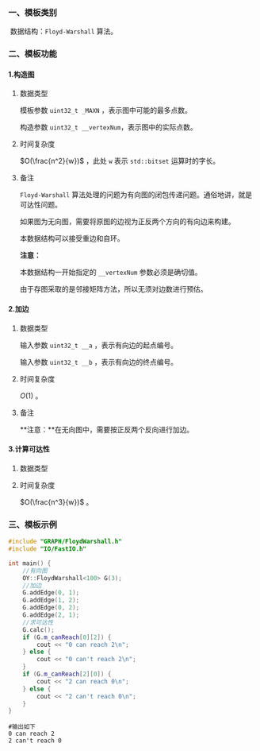 ### 一、模板类别

​	数据结构：`Floyd-Warshall` 算法。

### 二、模板功能

#### 1.构造图

1. 数据类型

   模板参数 `uint32_t _MAXN` ，表示图中可能的最多点数。

   构造参数 `uint32_t __vertexNum`​ ，表示图中的实际点数。

2. 时间复杂度

   $O(\frac{n^2}{w})$ ，此处 `w` 表示 `std::bitset` 运算时的字长。

3. 备注

   `Floyd-Warshall` 算法处理的问题为有向图的闭包传递问题。通俗地讲，就是可达性问题。

   如果图为无向图，需要将原图的边视为正反两个方向的有向边来构建。
   
   本数据结构可以接受重边和自环。

   **注意：**
   
   本数据结构一开始指定的 `__vertexNum` 参数必须是确切值。
   
   由于存图采取的是邻接矩阵方法，所以无须对边数进行预估。

#### 2.加边

1. 数据类型

   输入参数 `uint32_t __a`​ ，表示有向边的起点编号。

   输入参数 `uint32_t __b` ，表示有向边的终点编号。

2. 时间复杂度

   $O(1)$ 。

3. 备注

   **注意：**在无向图中，需要按正反两个反向进行加边。

#### 3.计算可达性

1. 数据类型

2. 时间复杂度

   $O(\frac{n^3}{w})$ 。


### 三、模板示例

```c++
#include "GRAPH/FloydWarshall.h"
#include "IO/FastIO.h"

int main() {
    //有向图
    OY::FloydWarshall<100> G(3);
    //加边
    G.addEdge(0, 1);
    G.addEdge(1, 2);
    G.addEdge(0, 2);
    G.addEdge(2, 1);
    //求可达性
    G.calc();
    if (G.m_canReach[0][2]) {
        cout << "0 can reach 2\n";
    } else {
        cout << "0 can't reach 2\n";
    }
    if (G.m_canReach[2][0]) {
        cout << "2 can reach 0\n";
    } else {
        cout << "2 can't reach 0\n";
    }
}
```

```
#输出如下
0 can reach 2
2 can't reach 0

```

